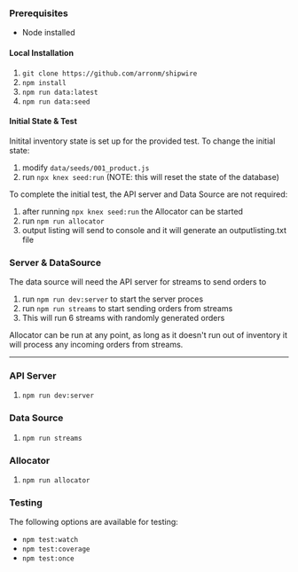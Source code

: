 ### Prerequisites

 - Node installed

#### Local Installation

1. `git clone https://github.com/arronm/shipwire`
1. `npm install`
1. `npm run data:latest`
1. `npm run data:seed`


#### Initial State & Test

Initital inventory state is set up for the provided test. To change the initial state:

1. modify `data/seeds/001_product.js`
1. run `npx knex seed:run` (NOTE: this will reset the state of the database)

To complete the initial test, the API server and Data Source are not required:

1. after running `npx knex seed:run` the Allocator can be started
1. run `npm run allocator`
1. output listing will send to console and it will generate an outputlisting.txt file


### Server & DataSource

The data source will need the API server for streams to send orders to

1. run `npm run dev:server` to start the server proces
1. run `npm run streams` to start sending orders from streams
1. This will run 6 streams with randomly generated orders

Allocator can be run at any point, as long as it doesn't run out of inventory it will process any incoming orders from streams.

---

### API Server
1. `npm run dev:server`

### Data Source
1. `npm run streams`

### Allocator
1. `npm run allocator`

### Testing
The following options are available for testing:

- `npm test:watch`
- `npm test:coverage`
- `npm test:once`

